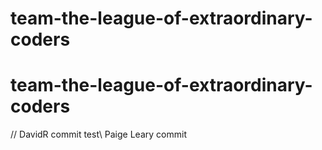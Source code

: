 # team-the-league-of-extraordinary-coders
# team-the-league-of-extraordinary-coders
// DavidR commit test\\
Paige Leary commit